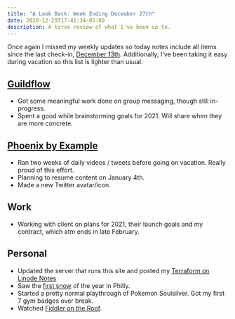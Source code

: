 ```yaml
---
title: "A Look Back: Week Ending December 27th"
date: 2020-12-29T17:41:34-05:00
description: A terse review of what I've been up to.
---
```


Once again I missed my weekly updates so today notes include all items since the last check-in, [December 13th](/posts/2020/12/look-back-dec-13/). Additionally, I've been taking it easy during vacation so this list is lighter than usual.

## [Guildflow](/projects/guildflow/)

- Got some meaningful work done on group messaging, though still in-progress.
- Spent a good while brainstorming goals for 2021. Will share when they are more concrete.

## [Phoenix by Example](https://twitter.com/PhoenixExamples)

- Ran two weeks of daily videos / tweets before going on vacation. Really proud of this effort.
- Planning to resume content on January 4th.
- Made a new Twitter avatar/icon.

## Work

- Working with client on plans for 2021, their launch goals and my contract, which atm ends in late February.

## Personal

- Updated the server that runs this site and posted my [Terraform on Linode Notes](/posts/2020/12/terraform-on-linode-notes/)
- Saw the [first snow](https://twitter.com/zorn/status/1339289293177696258) of the year in Philly.
- Started a pretty normal playthrough of Pokemon Soulsilver. Got my first 7 gym badges over break.
- Watched [Fiddler on the Roof](https://twitter.com/zorn/status/1340674617606848516).
